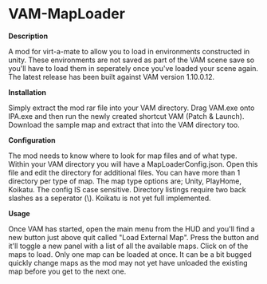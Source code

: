 # VAM-MapLoader
<b>Description</b> 

A mod for virt-a-mate to allow you to load in environments constructed in unity. These environments are not saved as part of the VAM scene save so you'll have to load them in seperately once you've loaded your scene again. The latest release has been built against VAM version 1.10.0.12.

<b>Installation</b> 

Simply extract the mod rar file into your VAM directory. Drag VAM.exe onto IPA.exe and then run the newly created shortcut VAM (Patch & Launch). Download the sample map and extract that into the VAM directory too.

<b>Configuration</b> 

The mod needs to know where to look for map files and of what type. Within your VAM directory you will have a MapLoaderConfig.json. Open this file and edit the directory for additional files. You can have more than 1 directory per type of map. The map type options are; Unity, PlayHome, Koikatu. The config IS case sensitive. Directory listings require two back slashes as a seperator (\\).  Koikatu is not yet full implemented.


<b>Usage</b> 

Once VAM has started, open the main menu from the HUD and you'll find a new button just above quit called "Load External Map". Press the button and it'll toggle a new panel with a list of all the available maps. Click on of the maps to load. Only one map can be loaded at once. It can be a bit bugged quickly change maps as the mod may not yet have unloaded the existing map before you get to the next one.
